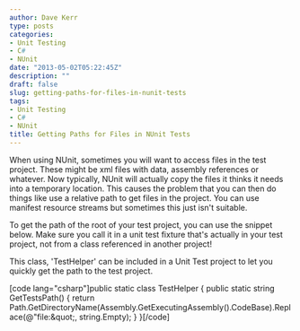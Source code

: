 ```yaml
---
author: Dave Kerr
type: posts
categories:
- Unit Testing
- C#
- NUnit
date: "2013-05-02T05:22:45Z"
description: ""
draft: false
slug: getting-paths-for-files-in-nunit-tests
tags:
- Unit Testing
- C#
- NUnit
title: Getting Paths for Files in NUnit Tests
---
```



When using NUnit, sometimes you will want to access files in the test project. These might be xml files with data, assembly references or whatever. Now typically, NUnit will actually copy the files it thinks it needs into a temporary location. This causes the problem that you can then do things like use a relative path to get files in the project. You can use manifest resource streams but sometimes this just isn't suitable.

To get the path of the root of your test project, you can use the snippet below. Make sure you call it in a unit test fixture that's actually in your test project, not from a class referenced in another project!

This class, 'TestHelper' can be included in a Unit Test project to let you quickly get the path to the test project.

[code lang="csharp"]public static class TestHelper
{
    public static string GetTestsPath()
    {
        return Path.GetDirectoryName(Assembly.GetExecutingAssembly().CodeBase).Replace(@&quot;file:\&quot;, string.Empty);
    }
}[/code]

